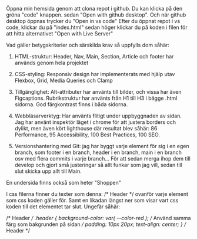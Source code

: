 Öppna min hemsida genom att clona repot i github. Du kan klicka på den gröna "code" knappen. sedan "Open with github desktop". Och när github desktop öppnas trycker du "Open in vs code"
Efter du öppnat repot i vs code, klickar du på "index.html" sedan höger klickar du på koden i filen för att hitta alternativet "Open with Live Server"

Vad gäller betygskriterier och särskilda krav så uppfylls dom såhär:

1. HTML-struktur: Header, Nav, Main, Section, Article och footer har används genom hela projektet

2. CSS-styling: Responsiv design har implementerats med hjälp utav Flexbox, Grid, Media Queries och Clamp

4. Tillgänglighet: Alt-attributer har använts till bilder, och vissa har även Figcaptions. Rubrikstruktur har använts från H1 till H3 i bägge .html sidorna. God färgkontrast finns i båda sidorna.

5. Webbläsarverktyg: Har använts flitigt under uppbyggnaden av sidan. Jag har använt inspektör läget i chrome för att justera borders och dylikt, men även kört lighthouse där resultat blev såhär: 86 Performance, 95 Accessibility, 100 Best Practices, 100 SEO.

6. Versionshantering med Git: jag har byggt varje element för sig i en egen branch, som footer i en branch, header i en branch, main i en branch osv med flera commits i varje branch... För att sedan merga ihop dem till develop och gjort små justeringar så allt funkar som jag vill, sedan till slut skicka upp allt till Main. 

En undersida finns också som heter "Shoppen"


I css filerna finner du texter som denna: /* Header */ ovanför varje element som css koden gäller för. Samt en likadan längst ner som visar vart css koden till det elementet tar slut. Ungefär såhär:

/* Header */
.header {
  background-color: var(
    --color-red
  ); /* Använd samma färg som bakgrunden på sidan */
  padding: 10px 20px;
  text-align: center;
}
/* Header */